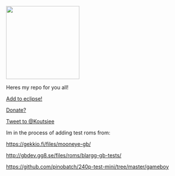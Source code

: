 
<img src="https://idiotic.me/repo/repologo.png" width="200" height="200" />

Heres my repo for you all!<br>

[Add to eclipse!](https://eclipseemu.me/play/?q=repo&url=https://koutsie.l1nux.fun/repo/repo.json)

[Donate?](https://liberapay.com/koutsie/donate)

[Tweet to @Koutsiee](https://twitter.com/intent/tweet?screen_name=Koutsiee&ref_src=twsrc%5Etfw)




Im in the process of adding test roms from:

https://gekkio.fi/files/mooneye-gb/

http://gbdev.gg8.se/files/roms/blargg-gb-tests/

https://github.com/pinobatch/240p-test-mini/tree/master/gameboy

